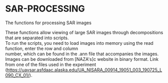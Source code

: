 # SAR-PROCESSING
The functions for processing SAR images


These functions allow viewing of large SAR images through decompositions that are separated into scripts.  
To run the scripts, you need to load images into memory using the read function, enter the row and column  
number, which can be found in the .ann file that accompanies the images. Images can be downloaded from [NAZA's]c website in binary format. 
Link from one of the files used in the experiment (https://uavsar.asfdaac.alaska.edu/UA_NISARA_00914_19051_003_190725_L090_CX_01/).
